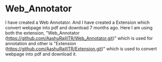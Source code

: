 # Web_Annotator
I have created a Web Annotator.
And I have created a Extension which convert webpage into pdf and download 7 months ago. 
Here I am using both the extension, "Web_Annotator (https://github.com/AashuRajIITR/Web_Annotator.git)" which is used for annotation and other is "Extension (https://github.com/AashuRajIITR/Extension.git)" which is used to convert webpage into pdf and download it.
